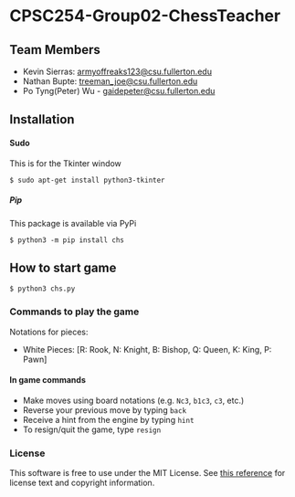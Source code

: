 # CPSC254-Group02-ChessTeacher

## Team Members
- Kevin Sierras: armyoffreaks123@csu.fullerton.edu
- Nathan Bupte: treeman_joe@csu.fullerton.edu
- Po Tyng(Peter) Wu - gaidepeter@csu.fullerton.edu

## Installation

#### Sudo
This is for the Tkinter window

```
$ sudo apt-get install python3-tkinter
```

##### Pip
This package is available via PyPi

```
$ python3 -m pip install chs
```

## How to start game

```
$ python3 chs.py
```

### Commands to play the game

Notations for pieces: 
- White Pieces: [R: Rook, N: Knight, B: Bishop, Q: Queen, K: King, P: Pawn]

#### In game commands
 - Make moves using board notations (e.g. `Nc3`, `b1c3`, `c3`, etc.)
 - Reverse your previous move by typing `back` 
 - Receive a hint from the engine by typing `hint`
 - To resign/quit the game, type `resign`

### License
This software is free to use under the MIT License. See [this reference](https://opensource.org/licenses/MIT) for license text and copyright information.
